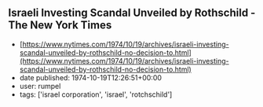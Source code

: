 ## Israeli Investing Scandal Unveiled by Rothschild - The New York Times
 - [https://www.nytimes.com/1974/10/19/archives/israeli-investing-scandal-unveiled-by-rothschild-no-decision-to.html](https://www.nytimes.com/1974/10/19/archives/israeli-investing-scandal-unveiled-by-rothschild-no-decision-to.html)
 - date published: 1974-10-19T12:26:51+00:00
 - user: rumpel
 - tags: ['israel corporation', 'israel', 'rotchschild']

